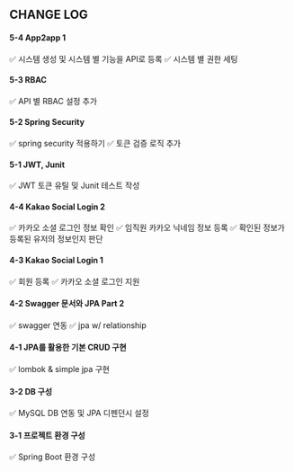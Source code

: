## CHANGE LOG
#### 5-4 App2app 1
✅ 시스템 생성 및 시스템 별 기능을 API로 등록
✅ 시스템 별 권한 세팅

#### 5-3 RBAC
✅ API 별 RBAC 설정 추가

#### 5-2 Spring Security
✅ spring security 적용하기
✅ 토큰 검증 로직 추가

#### 5-1 JWT, Junit
✅ JWT 토큰 유틸 및 Junit 테스트 작성

#### 4-4 Kakao Social Login 2
✅ 카카오 소셜 로그인 정보 확인
✅ 임직원 카카오 닉네임 정보 등록
✅ 확인된 정보가 등록된 유저의 정보인지 판단

#### 4-3 Kakao Social Login 1
✅ 회원 등록
✅ 카카오 소셜 로그인 지원

#### 4-2 Swagger 문서와 JPA Part 2
✅ swagger 연동
✅ jpa w/ relationship

#### 4-1 JPA를 활용한 기본 CRUD 구현
✅ lombok & simple jpa 구현

#### 3-2 DB 구성

✅ MySQL DB 연동 및 JPA 디펜던시 설정

#### 3-1 프로젝트 환경 구성

✅ Spring Boot 환경 구성